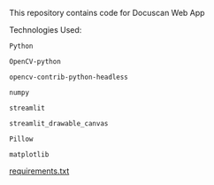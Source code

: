 This repository contains code for Docuscan Web App

Technologies Used:

    Python

    OpenCV-python

    opencv-contrib-python-headless

    numpy

    streamlit

    streamlit_drawable_canvas

    Pillow

    matplotlib

[requirements.txt](https://github.com/joehan1303/DocuScan/files/9471824/requirements.txt)
